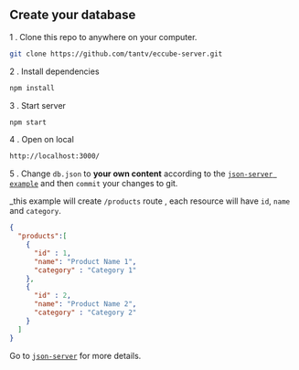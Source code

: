 
## Create your database

1 . Clone this repo to anywhere on your computer.

```bash
git clone https://github.com/tantv/eccube-server.git
```
2 . Install dependencies

```bash
npm install
```

3 . Start server

```bash
npm start
```

4 . Open on local

```bash
http://localhost:3000/
```

5 . Change `db.json` to **your own content** according to the [`json-server example`](https://github.com/typicode/json-server#example) and then `commit` your changes to git.

_this example will create `/products` route , each resource will have `id`, `name` and `category`.
```json
{
  "products":[
    {
      "id" : 1,
      "name": "Product Name 1",
      "category" : "Category 1"
    },
    {
      "id" : 2,
      "name": "Product Name 2",
      "category" : "Category 2"
    }
  ]
}
```

Go to [`json-server`](https://github.com/typicode/json-server) for more details.
